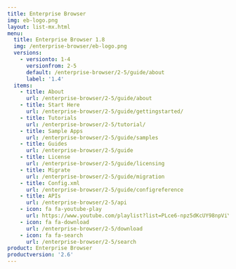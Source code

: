 ```yaml
---
title: Enterprise Browser
img: eb-logo.png
layout: list-mx.html
menu:
  title: Enterprise Browser 1.8
  img: /enterprise-browser/eb-logo.png
  versions:
    - versionto: 1-4
      versionfrom: 2-5
      default: /enterprise-browser/2-5/guide/about
      label: '1.4'
  items:
    - title: About
      url: /enterprise-browser/2-5/guide/about
    - title: Start Here
      url: /enterprise-browser/2-5/guide/gettingstarted/
    - title: Tutorials
      url: /enterprise-browser/2-5/tutorial/
    - title: Sample Apps
      url: /enterprise-browser/2-5/guide/samples
    - title: Guides
      url: /enterprise-browser/2-5/guide
    - title: License
      url: /enterprise-browser/2-5/guide/licensing
    - title: Migrate
      url: /enterprise-browser/2-5/guide/migration
    - title: Config.xml
      url: /enterprise-browser/2-5/guide/configreference
    - title: APIs
      url: /enterprise-browser/2-5/api
    - icon: fa fa-youtube-play
      url: https://www.youtube.com/playlist?list=PLce6-npz5dKcUY98npViY6QbuL3yhAXCx
    - icon: fa fa-download
      url: /enterprise-browser/2-5/download
    - icon: fa fa-search
      url: /enterprise-browser/2-5/search
product: Enterprise Browser
productversion: '2.6'
---
```


